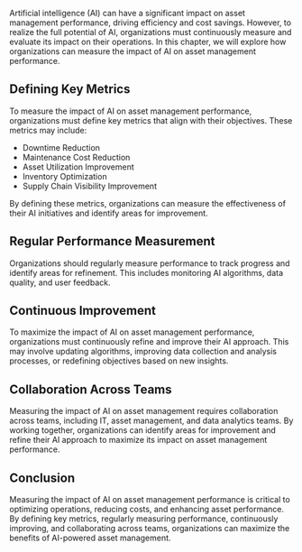 
Artificial intelligence (AI) can have a significant impact on asset management performance, driving efficiency and cost savings. However, to realize the full potential of AI, organizations must continuously measure and evaluate its impact on their operations. In this chapter, we will explore how organizations can measure the impact of AI on asset management performance.

Defining Key Metrics
--------------------

To measure the impact of AI on asset management performance, organizations must define key metrics that align with their objectives. These metrics may include:

* Downtime Reduction
* Maintenance Cost Reduction
* Asset Utilization Improvement
* Inventory Optimization
* Supply Chain Visibility Improvement

By defining these metrics, organizations can measure the effectiveness of their AI initiatives and identify areas for improvement.

Regular Performance Measurement
-------------------------------

Organizations should regularly measure performance to track progress and identify areas for refinement. This includes monitoring AI algorithms, data quality, and user feedback.

Continuous Improvement
----------------------

To maximize the impact of AI on asset management performance, organizations must continuously refine and improve their AI approach. This may involve updating algorithms, improving data collection and analysis processes, or redefining objectives based on new insights.

Collaboration Across Teams
--------------------------

Measuring the impact of AI on asset management requires collaboration across teams, including IT, asset management, and data analytics teams. By working together, organizations can identify areas for improvement and refine their AI approach to maximize its impact on asset management performance.

Conclusion
----------

Measuring the impact of AI on asset management performance is critical to optimizing operations, reducing costs, and enhancing asset performance. By defining key metrics, regularly measuring performance, continuously improving, and collaborating across teams, organizations can maximize the benefits of AI-powered asset management.
